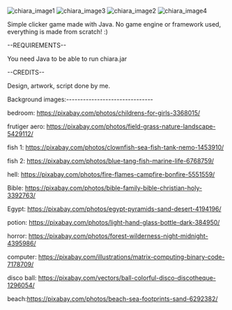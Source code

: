 
![chiara_image1](https://github.com/user-attachments/assets/44ad41b3-e7b2-435d-a715-4808b384da28)
![chiara_image3](https://github.com/user-attachments/assets/33bee8cc-dd17-44a7-89f4-e6f3ca2202eb)
![chiara_image2](https://github.com/user-attachments/assets/43e22571-6513-4c31-87b2-3c568149480c)
![chiara_image4](https://github.com/user-attachments/assets/15ba31ff-ded0-4438-9ae3-381704dd6e81)


Simple clicker game made with Java. No game engine or framework used, everything is made from scratch! :)

--REQUIREMENTS--

You need Java to be able to run chiara.jar

--CREDITS--

Design, artwork, script done by me.

Background images:-------------------------------

bedroom: https://pixabay.com/photos/childrens-for-girls-3368015/

frutiger aero: https://pixabay.com/photos/field-grass-nature-landscape-5429112/

fish 1: https://pixabay.com/photos/clownfish-sea-fish-tank-nemo-1453910/

fish 2: https://pixabay.com/photos/blue-tang-fish-marine-life-6768759/

hell: https://pixabay.com/photos/fire-flames-campfire-bonfire-5551559/

Bible: https://pixabay.com/photos/bible-family-bible-christian-holy-3392763/

Egypt: https://pixabay.com/photos/egypt-pyramids-sand-desert-4194196/

potion: https://pixabay.com/photos/light-hand-glass-bottle-dark-384950/

horror: https://pixabay.com/photos/forest-wilderness-night-midnight-4395986/

computer: https://pixabay.com/illustrations/matrix-computing-binary-code-7178709/

disco ball: https://pixabay.com/vectors/ball-colorful-disco-discotheque-1296054/

beach:https://pixabay.com/photos/beach-sea-footprints-sand-6292382/
